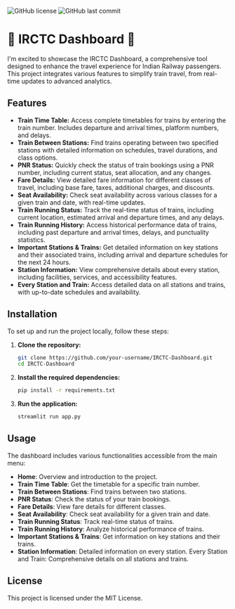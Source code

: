 ![GitHub license](https://img.shields.io/github/license/RAJPUTRoCkStAr/IRCTC-dashboard) ![GitHub last commit](https://img.shields.io/github/last-commit/RAJPUTRoCkStAr/IRCTC-dashboard)
# 🚆 IRCTC Dashboard 🚆

I'm excited to showcase the IRCTC Dashboard, a comprehensive tool designed to enhance the travel experience for Indian Railway passengers. This project integrates various features to simplify train travel, from real-time updates to advanced analytics.

## **Features**

- **Train Time Table:** Access complete timetables for trains by entering the train number. Includes departure and arrival times, platform numbers, and delays.
- **Train Between Stations:** Find trains operating between two specified stations with detailed information on schedules, travel durations, and class options.
- **PNR Status:** Quickly check the status of train bookings using a PNR number, including current status, seat allocation, and any changes.
- **Fare Details:** View detailed fare information for different classes of travel, including base fare, taxes, additional charges, and discounts.
- **Seat Availability:** Check seat availability across various classes for a given train and date, with real-time updates.
- **Train Running Status:** Track the real-time status of trains, including current location, estimated arrival and departure times, and any delays.
- **Train Running History:** Access historical performance data of trains, including past departure and arrival times, delays, and punctuality statistics.
- **Important Stations & Trains:** Get detailed information on key stations and their associated trains, including arrival and departure schedules for the next 24 hours.
- **Station Information:** View comprehensive details about every station, including facilities, services, and accessibility features.
- **Every Station and Train:** Access detailed data on all stations and trains, with up-to-date schedules and availability.

## **Installation**

To set up and run the project locally, follow these steps:

1. **Clone the repository:**
   ```bash
   git clone https://github.com/your-username/IRCTC-Dashboard.git
   cd IRCTC-Dashboard
   ```

2. **Install the required dependencies:**
    ```bash
    pip install -r requirements.txt
    ```
3. **Run the application:**
    ```bash
    streamlit run app.py
    ```
## **Usage**
The dashboard includes various functionalities accessible from the main menu:

- **Home**: Overview and introduction to the project.
- **Train Time Table**: Get the timetable for a specific train number.
- **Train Between Stations**: Find trains between two stations.
- **PNR Status**: Check the status of your train bookings.
- **Fare Details**: View fare details for different classes.
- **Seat Availability**: Check seat availability for a given train and date.
- **Train Running Status**: Track real-time status of trains.
- **Train Running History**: Analyze historical performance of trains.
- **Important Stations & Trains**: Get information on key stations and their trains.
- **Station Information**: Detailed information on every station.
Every Station and Train: Comprehensive details on all stations and trains.

## **License**
This project is licensed under the MIT License.
